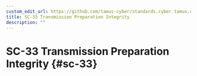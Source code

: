 ```yaml
---
custom_edit_url: https://github.com/tamus-cyber/standards.cyber.tamus.edu/tree/main/static/content/tamus.edu/TAMUS_profile.xml
title: SC-33 Transmission Preparation Integrity
description: ""
---
```


# SC-33 Transmission Preparation Integrity {#sc-33}

